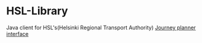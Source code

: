 HSL-Library
===========

Java client for HSL's(Helsinki Regional Transport Authority) [Journey planner interface](http://developer.reittiopas.fi/pages/en/home.php)
